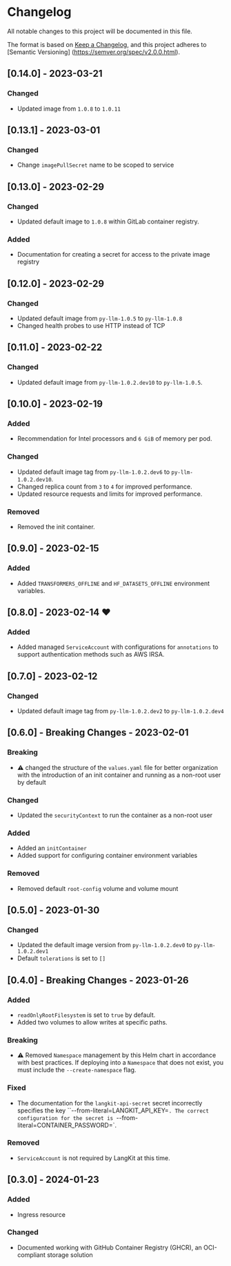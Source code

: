 # Changelog

All notable changes to this project will be documented in this file.

The format is based on [Keep a Changelog](https://keepachangelog.com/en/1.0.0/),
and this project adheres to [Semantic Versioning]
(https://semver.org/spec/v2.0.0.html).

## [0.14.0] - 2023-03-21

### Changed

- Updated image from `1.0.8` to `1.0.11`

## [0.13.1] - 2023-03-01

### Changed

- Change `imagePullSecret` name to be scoped to service

## [0.13.0] - 2023-02-29

### Changed

- Updated default image to `1.0.8` within GitLab container registry.

### Added

- Documentation for creating a secret for access to the private image registry

## [0.12.0] - 2023-02-29

### Changed

- Updated default image from `py-llm-1.0.5` to `py-llm-1.0.8`
- Changed health probes to use HTTP instead of TCP

## [0.11.0] - 2023-02-22

### Changed

- Updated default image from `py-llm-1.0.2.dev10` to `py-llm-1.0.5`.

## [0.10.0] - 2023-02-19

### Added

- Recommendation for Intel processors and `6 GiB` of memory per pod.

### Changed

- Updated default image tag from `py-llm-1.0.2.dev6` to `py-llm-1.0.2.dev10`.
- Changed replica count from `3` to `4` for improved performance.
- Updated resource requests and limits for improved performance.

### Removed

- Removed the init container.

## [0.9.0] - 2023-02-15

### Added

- Added `TRANSFORMERS_OFFLINE` and `HF_DATASETS_OFFLINE` environment variables.

## [0.8.0] - 2023-02-14 :heart:

### Added

- Added managed `ServiceAccount` with configurations for `annotations` to
  support authentication methods such as AWS IRSA.

## [0.7.0] - 2023-02-12

### Changed

- Updated default image tag from `py-llm-1.0.2.dev2` to `py-llm-1.0.2.dev4`

## [0.6.0] - **Breaking Changes** - 2023-02-01

### Breaking

- :warning: changed the structure of the `values.yaml` file for better
  organization with the introduction of an init container and running as a
  non-root user by default

### Changed

- Updated the `securityContext` to run the container as a non-root user

### Added

- Added an `initContainer`
- Added support for configuring container environment variables

### Removed

- Removed default `root-config` volume and volume mount

## [0.5.0] - 2023-01-30

### Changed

- Updated the default image version from `py-llm-1.0.2.dev0` to `py-llm-1.0.2.dev1`
- Default `tolerations` is set to `[]`

## [0.4.0] - **Breaking Changes** - 2023-01-26

### Added

- `readOnlyRootFilesystem` is set to `true` by default.
- Added two volumes to allow writes at specific paths.

### Breaking

- :warning: Removed `Namespace` management by this Helm chart in accordance with
  best practices. If deploying into a `Namespace` that does not exist, you must
  include the `--create-namespace` flag.

### Fixed

- The documentation for the `langkit-api-secret` secret incorrectly specifies
  the key ``--from-literal=LANGKIT_API_KEY=<langkit-api-key>`. The correct
  configuration for the secret is
  `--from-literal=CONTAINER_PASSWORD=<langkit-api-key>`. 

### Removed

- `ServiceAccount` is not required by LangKit at this time.

## [0.3.0] - 2024-01-23

### Added

- Ingress resource

### Changed

- Documented working with GitHub Container Registry (GHCR), an OCI-compliant
  storage solution 
